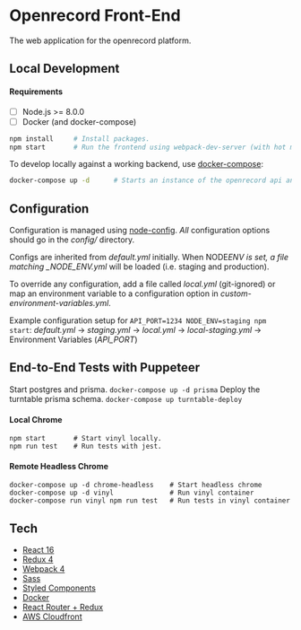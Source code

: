 # Openrecord Front-End

The web application for the openrecord platform.

## Local Development

#### Requirements

- [ ] Node.js >= 8.0.0
- [ ] Docker (and docker-compose)

```bash
npm install     # Install packages.
npm start       # Run the frontend using webpack-dev-server (with hot module replacement). Default address is http://localhost:8080
```

To develop locally against a working backend, use [docker-compose](https://docs.docker.com/compose/):

```bash
docker-compose up -d      # Starts an instance of the openrecord api and a mysql server.
```

## Configuration

Configuration is managed using [node-config](https://github.com/lorenwest/node-config). _All_ configuration options should go in the _config/_ directory.

Configs are inherited from _default.yml_ initially. When NODE*ENV is set, a file matching \_NODE_ENV.yml* will be loaded (i.e. staging and production).

To override any configuration, add a file called _local.yml_ (git-ignored) or map an environment variable to a configuration option in _custom-environment-variables.yml_.

Example configuration setup for `API_PORT=1234 NODE_ENV=staging npm start`: _default.yml_ -> _staging.yml_ -> _local.yml_ -> _local-staging.yml_ -> Environment Variables (_API_PORT_)

## End-to-End Tests with Puppeteer

Start postgres and prisma.
`docker-compose up -d prisma`
Deploy the turntable prisma schema.
`docker-compose up turntable-deploy`

#### Local Chrome

```
npm start       # Start vinyl locally.
npm run test    # Run tests with jest.
```

#### Remote Headless Chrome

```
docker-compose up -d chrome-headless    # Start headless chrome
docker-compose up -d vinyl              # Run vinyl container
docker-compose run vinyl npm run test   # Run tests in vinyl container
```

## Tech

- [React 16](https://reactjs.org/)
- [Redux 4](https://redux.js.org/)
- [Webpack 4](https://webpack.js.org/)
- [Sass](https://sass-lang.com/)
- [Styled Components](https://github.com/styled-components/styled-components)
- [Docker](https://docs.docker.com/)
- [React Router + Redux](https://github.com/supasate/connected-react-router)
- [AWS Cloudfront](https://aws.amazon.com/cloudfront/)
